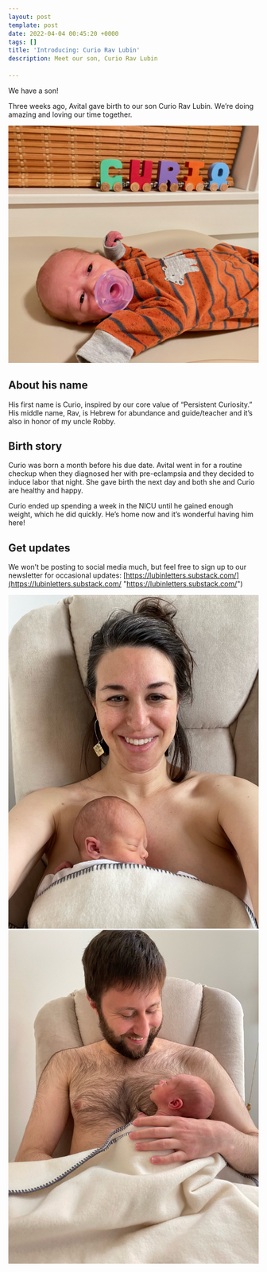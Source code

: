 ```yaml
---
layout: post
template: post
date: 2022-04-04 00:45:20 +0000
tags: []
title: 'Introducing: Curio Rav Lubin'
description: Meet our son, Curio Rav Lubin

---
```

We have a son!

Three weeks ago, Avital gave birth to our son Curio Rav Lubin. We’re doing amazing and loving our time together.

![](/images/img_1474.png)

## About his name

His first name is Curio, inspired by our core value of “Persistent Curiosity.” His middle name, Rav, is Hebrew for abundance and guide/teacher and it’s also in honor of my uncle Robby.

## Birth story

Curio was born a month before his due date. Avital went in for a routine checkup when they diagnosed her with pre-eclampsia and they decided to induce labor that night. She gave birth the next day and both she and Curio are healthy and happy.

Curio ended up spending a week in the NICU until he gained enough weight, which he did quickly. He’s home now and it’s wonderful having him here!

## Get updates

We won’t be posting to social media much, but feel free to sign up to our newsletter for occasional updates: [https://lubinletters.substack.com/](https://lubinletters.substack.com/ "https://lubinletters.substack.com/")

![](/images/img_1403.png)![](/images/img_1413.png)